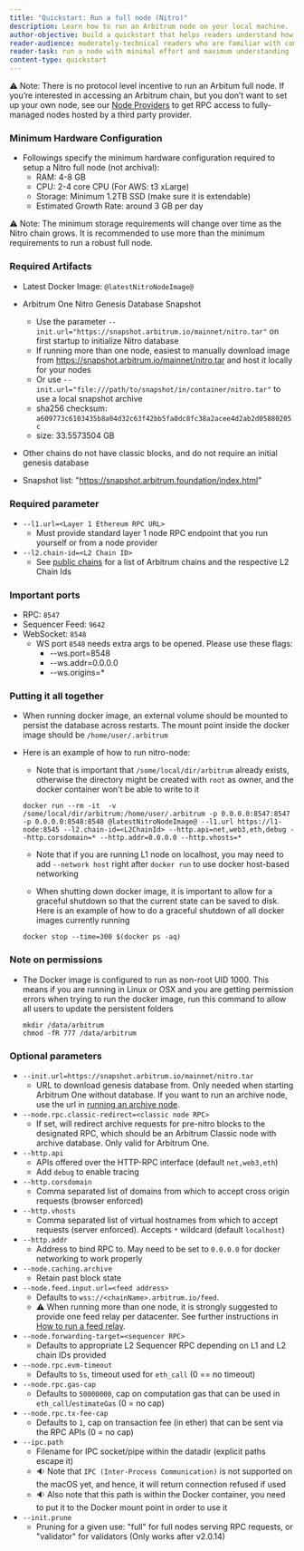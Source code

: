 ```yaml
---
title: "Quickstart: Run a full node (Nitro)"
description: Learn how to run an Arbitrum node on your local machine.
author-objective: build a quickstart that helps readers understand how to run an Arbitrum node, and why they might want to
reader-audience: moderately-technical readers who are familiar with command lines, but not Ethereum / Arbitrum infrastructure
reader-task: run a node with minimal effort and maximum understanding
content-type: quickstart
---
```


⚠️ Note: There is no protocol level incentive to run an Arbitum full node. If you’re interested in accessing an Arbitrum chain, but you don’t want to set up your own node, see our [Node Providers](./node-providers.mdx) to get RPC access to fully-managed nodes hosted by a third party provider.

### Minimum Hardware Configuration

- Followings specify the minimum hardware configuration required to setup a Nitro full node (not archival):
  - RAM: 4-8 GB
  - CPU: 2-4 core CPU (For AWS: t3 xLarge)
  - Storage: Minimum 1.2TB SSD (make sure it is extendable)
  - Estimated Growth Rate: around 3 GB per day

⚠️ Note: The minimum storage requirements will change over time as the Nitro chain grows. It is recommended to use more than the minimum requirements to run a robust full node.

### Required Artifacts

- Latest Docker Image: <code>@latestNitroNodeImage@</code>

- Arbitrum One Nitro Genesis Database Snapshot

  - Use the parameter `--init.url="https://snapshot.arbitrum.io/mainnet/nitro.tar"` on first startup to initialize Nitro database
  - If running more than one node, easiest to manually download image from https://snapshot.arbitrum.io/mainnet/nitro.tar and host it locally for your nodes
  - Or use `--init.url="file:///path/to/snapshot/in/container/nitro.tar"` to use a local snapshot archive
  - sha256 checksum: `a609773c6103435b8a04d32c63f42bb5fa0dc8fc38a2acee4d2ab2d05880205c`
  - size: 33.5573504 GB

- Other chains do not have classic blocks, and do not require an initial genesis database

- Snapshot list: "https://snapshot.arbitrum.foundation/index.html"

### Required parameter

- `--l1.url=<Layer 1 Ethereum RPC URL>`
  - Must provide standard layer 1 node RPC endpoint that you run yourself or from a node provider
- `--l2.chain-id=<L2 Chain ID>`
  - See [public chains](/for-devs/concepts/public-chains.mdx) for a list of Arbitrum chains and the respective L2 Chain Ids

### Important ports

- RPC: `8547`
- Sequencer Feed: `9642`
- WebSocket: `8548`
  - WS port `8548` needs extra args to be opened. Please use these flags:
    - --ws.port=8548
    - --ws.addr=0.0.0.0
    - --ws.origins=\*

### Putting it all together

- When running docker image, an external volume should be mounted to persist the database across restarts. The mount point inside the docker image should be `/home/user/.arbitrum`
- Here is an example of how to run nitro-node:

  - Note that is important that `/some/local/dir/arbitrum` already exists, otherwise the directory might be created with `root` as owner, and the docker container won't be able to write to it

  ```shell
  docker run --rm -it  -v /some/local/dir/arbitrum:/home/user/.arbitrum -p 0.0.0.0:8547:8547 -p 0.0.0.0:8548:8548 @latestNitroNodeImage@ --l1.url https://l1-node:8545 --l2.chain-id=<L2ChainId> --http.api=net,web3,eth,debug --http.corsdomain=* --http.addr=0.0.0.0 --http.vhosts=*
  ```

  - Note that if you are running L1 node on localhost, you may need to add `--network host` right after `docker run` to use docker host-based networking

  - When shutting down docker image, it is important to allow for a graceful shutdown so that the current state can be saved to disk. Here is an example of how to do a graceful shutdown of all docker images currently running

  ```shell
  docker stop --time=300 $(docker ps -aq)
  ```

### Note on permissions

- The Docker image is configured to run as non-root UID 1000. This means if you are running in Linux or OSX and you are getting permission errors when trying to run the docker image, run this command to allow all users to update the persistent folders
  ```shell
  mkdir /data/arbitrum
  chmod -fR 777 /data/arbitrum
  ```

### Optional parameters

- `--init.url=https://snapshot.arbitrum.io/mainnet/nitro.tar`
  - URL to download genesis database from. Only needed when starting Arbitrum One without database. If you want to run an archive node, use the url in [running an archive node](./how-tos/running-an-archive-node.mdx).
- `--node.rpc.classic-redirect=<classic node RPC>`
  - If set, will redirect archive requests for pre-nitro blocks to the designated RPC, which should be an Arbitrum Classic node with archive database. Only valid for Arbitrum One.
- `--http.api`
  - APIs offered over the HTTP-RPC interface (default `net,web3,eth`)
  - Add `debug` to enable tracing
- `--http.corsdomain`
  - Comma separated list of domains from which to accept cross origin requests (browser enforced)
- `--http.vhosts`
  - Comma separated list of virtual hostnames from which to accept requests (server enforced). Accepts `*` wildcard (default `localhost`)
- `--http.addr`
  - Address to bind RPC to. May need to be set to `0.0.0.0` for docker networking to work properly
- `--node.caching.archive`
  - Retain past block state
- `--node.feed.input.url=<feed address>`
  - Defaults to `wss://<chainName>.arbitrum.io/feed`.
  - ⚠️ When running more than one node, it is strongly suggested to provide one feed relay per datacenter. See further instructions in [How to run a feed relay](/node-running/how-tos/running-a-feed-relay.mdx).
- `--node.forwarding-target=<sequencer RPC>`
  - Defaults to appropriate L2 Sequencer RPC depending on L1 and L2 chain IDs provided
- `--node.rpc.evm-timeout`
  - Defaults to `5s`, timeout used for `eth_call` (0 == no timeout)
- `--node.rpc.gas-cap`
  - Defaults to `50000000`, cap on computation gas that can be used in `eth_call`/`estimateGas` (0 = no cap)
- `--node.rpc.tx-fee-cap`
  - Defaults to `1`, cap on transaction fee (in ether) that can be sent via the RPC APIs (0 = no cap)
- `--ipc.path`
  - Filename for IPC socket/pipe within the datadir (explicit paths escape it)
  - 🔉 Note that `IPC (Inter-Process Communication)` is not supported on the macOS yet, and hence, it will return connection refused if used
  - 🔉 Also note that this path is within the Docker container, you need to put it to the Docker mount point in order to use it
- `--init.prune`
  - Pruning for a given use: "full" for full nodes serving RPC requests, or "validator" for validators (Only works after v2.0.14)